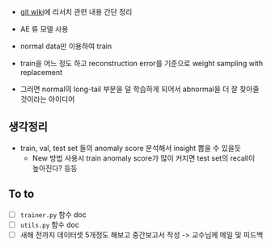 - [git wiki](https://github.com/minsoo9506/my-paper/wiki)에 리서치 관련 내용 간단 정리

- AE 류 모델 사용
- normal data만 이용하여 train
- train을 어느 정도 하고 reconstruction error를 기준으로 weight sampling with replacement
- 그러면 normal의 long-tail 부분을 덜 학습하게 되어서 abnormal을 더 잘 찾아줄 것이라는 아이디어

## 생각정리
- train, val, test set 들의 anomaly score 분석해서 insight 뽑을 수 있을듯
  - New 방법 사용시 train anomaly score가 많이 커지면 test set의 recall이 높아진다? 등등

## To to
- [ ] `trainer.py` 함수 doc
- [ ] `utils.py` 함수 doc
- [ ] 새해 전까지 데이터셋 5개정도 해보고 중간보고서 작성 -> 교수님께 메일 및 피드백
